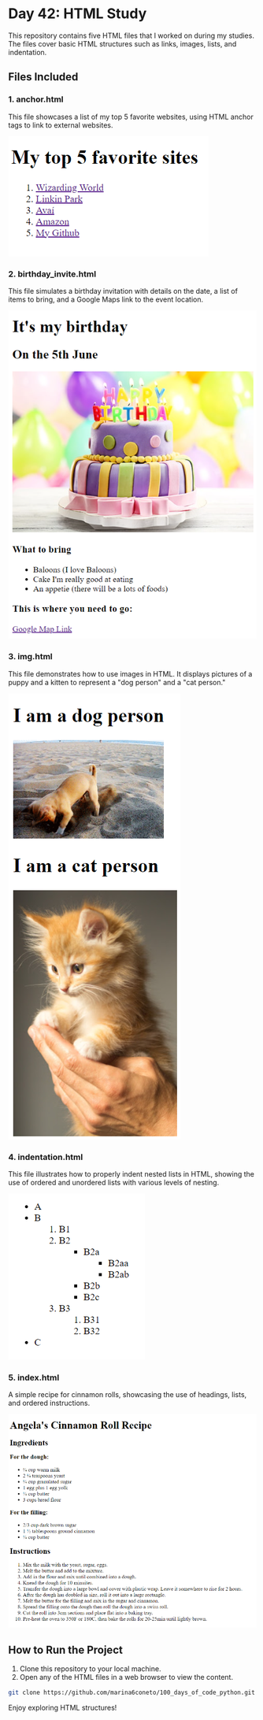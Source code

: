 # Day 42: HTML Study 

This repository contains five HTML files that I worked on during my studies. The files cover basic HTML structures such as links, images, lists, and indentation.

## Files Included

### 1. anchor.html
This file showcases a list of my top 5 favorite websites, using HTML anchor tags to link to external websites.

![Anchor](screenshots/anchor.png)

### 2. birthday_invite.html
This file simulates a birthday invitation with details on the date, a list of items to bring, and a Google Maps link to the event location.

![Birthday Invite](screenshots/birthday_invite.png)

### 3. img.html
This file demonstrates how to use images in HTML. It displays pictures of a puppy and a kitten to represent a "dog person" and a "cat person."

![Img](screenshots/img.png)

### 4. indentation.html
This file illustrates how to properly indent nested lists in HTML, showing the use of ordered and unordered lists with various levels of nesting.

![Indentation](screenshots/indentation.png)

### 5. index.html 
A simple recipe for cinnamon rolls, showcasing the use of headings, lists, and ordered instructions.

![Index](screenshots/index.png)

## How to Run the Project

1. Clone this repository to your local machine.
2. Open any of the HTML files in a web browser to view the content.

```bash
git clone https://github.com/marina6coneto/100_days_of_code_python.git
```

Enjoy exploring HTML structures!
